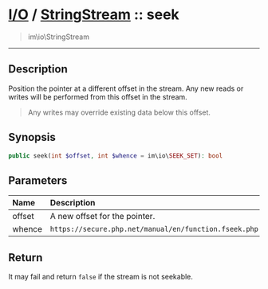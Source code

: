 # [I/O](io.md) / [StringStream](io-StringStream.md) :: seek
 > im\io\StringStream
____

## Description
Position the pointer at a different offset in the stream.
Any new reads or writes will be performed from this offset in the stream.

 > Any writes may override existing data below this offset.  

## Synopsis
```php
public seek(int $offset, int $whence = im\io\SEEK_SET): bool
```

## Parameters
| Name | Description |
| :--- | :---------- |
| offset | A new offset for the pointer. |
| whence | `https://secure.php.net/manual/en/function.fseek.php` |

## Return
It may fail and return `false` if the stream is not seekable.
